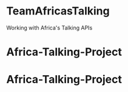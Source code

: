 # TeamAfricasTalking
Working with Africa's Talking APIs
# Africa-Talking-Project
# Africa-Talking-Project
